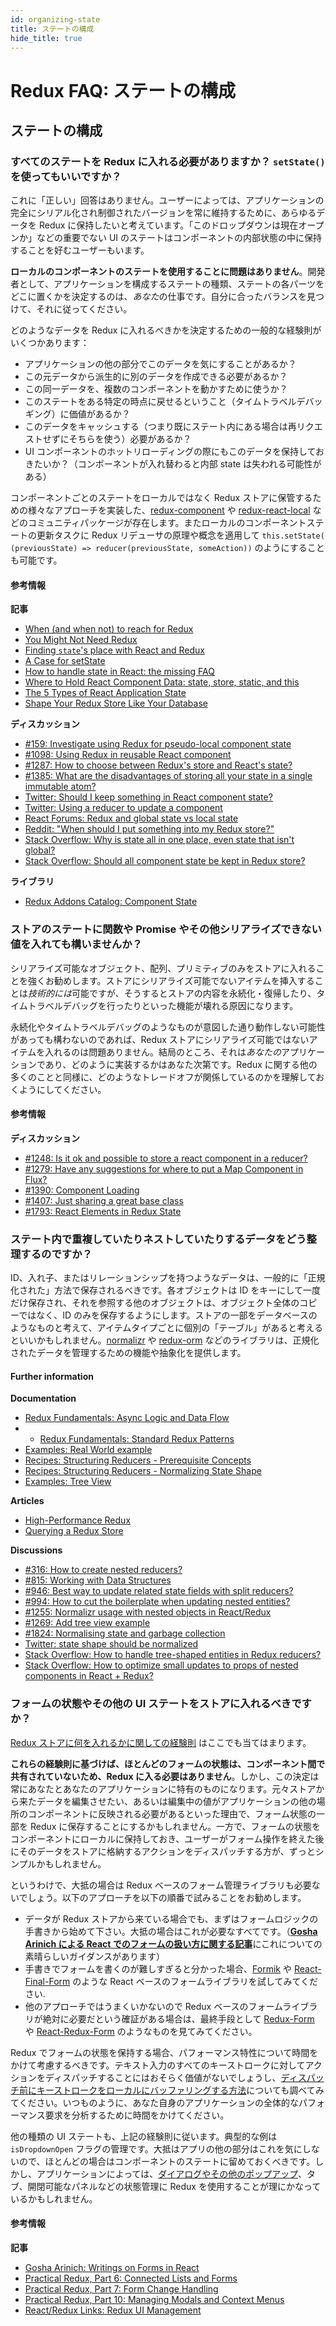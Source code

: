 ```yaml
---
id: organizing-state
title: ステートの構成
hide_title: true
---
```


# Redux FAQ: ステートの構成

<!--
## Table of Contents

- [Redux FAQ: Organizing State](#redux-faq-organizing-state)
  - [Table of Contents](#table-of-contents)
  - [Organizing State](#organizing-state)
    - [Do I have to put all my state into Redux? Should I ever use React's `setState()`?](#do-i-have-to-put-all-my-state-into-redux-should-i-ever-use-reacts-setstate)
      - [Further information](#further-information)
    - [Can I put functions, promises, or other non-serializable items in my store state?](#can-i-put-functions-promises-or-other-non-serializable-items-in-my-store-state)
      - [Further information](#further-information-1)
    - [How do I organize nested or duplicate data in my state?](#how-do-i-organize-nested-or-duplicate-data-in-my-state)
      - [Further information](#further-information-2)
    - [Should I put form state or other UI state in my store?](#should-i-put-form-state-or-other-ui-state-in-my-store)
      - [Further Information](#further-information-3)
-->

## ステートの構成

### すべてのステートを Redux に入れる必要がありますか？ `setState()` を使ってもいいですか？

これに「正しい」回答はありません。ユーザーによっては、アプリケーションの完全にシリアル化され制御されたバージョンを常に維持するために、あらゆるデータを Redux に保持したいと考えています。「このドロップダウンは現在オープンか」などの重要でない UI のステートはコンポーネントの内部状態の中に保持することを好むユーザーもいます。

**ローカルのコンポーネントのステートを使用することに問題はありません**。開発者として、アプリケーションを構成するステートの種類、ステートの各パーツをどこに置くかを決定するのは、*あなた*の仕事です。自分に合ったバランスを見つけて、それに従ってください。

どのようなデータを Redux に入れるべきかを決定するための一般的な経験則がいくつかあります：

- アプリケーションの他の部分でこのデータを気にすることがあるか？
- この元データから派生的に別のデータを作成できる必要があるか？
- この同一データを、複数のコンポーネントを動かすために使うか？
- このステートをある特定の時点に戻せるということ（タイムトラベルデバッギング）に価値があるか？
- このデータをキャッシュする（つまり既にステート内にある場合は再リクエストせずにそちらを使う）必要があるか？
- UI コンポーネントのホットリローディングの際にもこのデータを保持しておきたいか？（コンポーネントが入れ替わると内部 state は失われる可能性がある）

コンポーネントごとのステートをローカルではなく Redux ストアに保管するための様々なアプローチを実装した、[redux-component](https://github.com/tomchentw/redux-component) や [redux-react-local](https://github.com/threepointone/redux-react-local) などのコミュニティパッケージが存在します。またローカルのコンポーネントステートの更新タスクに Redux リデューサの原理や概念を適用して `this.setState( (previousState) => reducer(previousState, someAction))` のようにすることも可能です。

#### 参考情報

**記事**

- [When (and when not) to reach for Redux](https://changelog.com/posts/when-and-when-not-to-reach-for-redux)
- [You Might Not Need Redux](https://medium.com/@dan_abramov/you-might-not-need-redux-be46360cf367)
- [Finding `state`'s place with React and Redux](https://medium.com/@adamrackis/finding-state-s-place-with-react-and-redux-e9a586630172)
- [A Case for setState](https://medium.com/@zackargyle/a-case-for-setstate-1f1c47cd3f73)
- [How to handle state in React: the missing FAQ](https://medium.com/react-ecosystem/how-to-handle-state-in-react-6f2d3cd73a0c)
- [Where to Hold React Component Data: state, store, static, and this](https://medium.freecodecamp.com/where-do-i-belong-a-guide-to-saving-react-component-data-in-state-store-static-and-this-c49b335e2a00)
- [The 5 Types of React Application State](http://jamesknelson.com/5-types-react-application-state/)
- [Shape Your Redux Store Like Your Database](https://hackernoon.com/shape-your-redux-store-like-your-database-98faa4754fd5)

**ディスカッション**

- [#159: Investigate using Redux for pseudo-local component state](https://github.com/reduxjs/redux/issues/159)
- [#1098: Using Redux in reusable React component](https://github.com/reduxjs/redux/issues/1098)
- [#1287: How to choose between Redux's store and React's state?](https://github.com/reduxjs/redux/issues/1287)
- [#1385: What are the disadvantages of storing all your state in a single immutable atom?](https://github.com/reduxjs/redux/issues/1385)
- [Twitter: Should I keep something in React component state?](https://twitter.com/dan_abramov/status/749710501916139520)
- [Twitter: Using a reducer to update a component](https://twitter.com/dan_abramov/status/736310245945933824)
- [React Forums: Redux and global state vs local state](https://discuss.reactjs.org/t/redux-and-global-state-vs-local-state/4187)
- [Reddit: "When should I put something into my Redux store?"](https://www.reddit.com/r/reactjs/comments/4w04to/when_using_redux_should_all_asynchronous_actions/d63u4o8)
- [Stack Overflow: Why is state all in one place, even state that isn't global?](http://stackoverflow.com/questions/35664594/redux-why-is-state-all-in-one-place-even-state-that-isnt-global)
- [Stack Overflow: Should all component state be kept in Redux store?](http://stackoverflow.com/questions/35328056/react-redux-should-all-component-states-be-kept-in-redux-store)

**ライブラリ**

- [Redux Addons Catalog: Component State](https://github.com/markerikson/redux-ecosystem-links/blob/master/component-state.md)

### ストアのステートに関数や Promise やその他シリアライズできない値を入れても構いませんか？

シリアライズ可能なオブジェクト、配列、プリミティブのみをストアに入れることを強くお勧めします。ストアにシリアライズ可能でないアイテムを挿入することは*技術的には*可能ですが、そうするとストアの内容を永続化・復帰したり、タイムトラベルデバッグを行ったりといった機能が壊れる原因になります。

永続化やタイムトラベルデバッグのようなものが意図した通り動作しない可能性があっても構わないのであれば、Redux ストアにシリアライズ可能ではないアイテムを入れるのは問題ありません。結局のところ、それは*あなたの*アプリケーションであり、どのように実装するかはあなた次第です。Redux に関する他の多くのことと同様に、どのようなトレードオフが関係しているのかを理解しておくようにしてください。

#### 参考情報

**ディスカッション**

- [#1248: Is it ok and possible to store a react component in a reducer?](https://github.com/reduxjs/redux/issues/1248)
- [#1279: Have any suggestions for where to put a Map Component in Flux?](https://github.com/reduxjs/redux/issues/1279)
- [#1390: Component Loading](https://github.com/reduxjs/redux/issues/1390)
- [#1407: Just sharing a great base class](https://github.com/reduxjs/redux/issues/1407)
- [#1793: React Elements in Redux State](https://github.com/reduxjs/redux/issues/1793)

### ステート内で重複していたりネストしていたりするデータをどう整理するのですか？

ID、入れ子、またはリレーションシップを持つようなデータは、一般的に「正規化された」方法で保存されるべきです。各オブジェクトは ID をキーにして一度だけ保存され、それを参照する他のオブジェクトは、オブジェクト全体のコピーではなく、ID のみを保存するようにします。ストアの一部をデータベースのようなものと考えて、アイテムタイプごとに個別の「テーブル」があると考えるといいかもしれません。[normalizr](https://github.com/paularmstrong/normalizr) や [redux-orm](https://github.com/tommikaikkonen/redux-orm) などのライブラリは、正規化されたデータを管理するための機能や抽象化を提供します。

#### Further information

**Documentation**

- [Redux Fundamentals: Async Logic and Data Flow](../tutorials/fundamentals/part-6-async-logic.md)
- - [Redux Fundamentals: Standard Redux Patterns](../tutorials/fundamentals/part-7-standard-patterns.md)
- [Examples: Real World example](../introduction/Examples.md#real-world)
- [Recipes: Structuring Reducers - Prerequisite Concepts](../recipes/structuring-reducers/PrerequisiteConcepts.md#normalizing-data)
- [Recipes: Structuring Reducers - Normalizing State Shape](../recipes/structuring-reducers/NormalizingStateShape.md)
- [Examples: Tree View](https://github.com/reduxjs/redux/tree/master/examples/tree-view)

**Articles**

- [High-Performance Redux](http://somebody32.github.io/high-performance-redux/)
- [Querying a Redux Store](https://medium.com/@adamrackis/querying-a-redux-store-37db8c7f3b0f)

**Discussions**

- [#316: How to create nested reducers?](https://github.com/reduxjs/redux/issues/316)
- [#815: Working with Data Structures](https://github.com/reduxjs/redux/issues/815)
- [#946: Best way to update related state fields with split reducers?](https://github.com/reduxjs/redux/issues/946)
- [#994: How to cut the boilerplate when updating nested entities?](https://github.com/reduxjs/redux/issues/994)
- [#1255: Normalizr usage with nested objects in React/Redux](https://github.com/reduxjs/redux/issues/1255)
- [#1269: Add tree view example](https://github.com/reduxjs/redux/pull/1269)
- [#1824: Normalising state and garbage collection](https://github.com/reduxjs/redux/issues/1824#issuecomment-228585904)
- [Twitter: state shape should be normalized](https://twitter.com/dan_abramov/status/715507260244496384)
- [Stack Overflow: How to handle tree-shaped entities in Redux reducers?](http://stackoverflow.com/questions/32798193/how-to-handle-tree-shaped-entities-in-redux-reducers)
- [Stack Overflow: How to optimize small updates to props of nested components in React + Redux?](http://stackoverflow.com/questions/37264415/how-to-optimize-small-updates-to-props-of-nested-component-in-react-redux)

### フォームの状態やその他の UI ステートをストアに入れるべきですか？

[Redux ストアに何を入れるかに関しての経験則](#do-i-have-to-put-all-my-state-into-redux-should-i-ever-use-reacts-setstate) はここでも当てはまります。

**これらの経験則に基づけば、ほとんどのフォームの状態は、コンポーネント間で共有されていないため、Redux に入る必要はありません**。しかし、この決定は常にあなたとあなたのアプリケーションに特有のものになります。元々ストアから来たデータを編集させたい、あるいは編集中の値がアプリケーションの他の場所のコンポーネントに反映される必要があるといった理由で、フォーム状態の一部を Redux に保存することにするかもしれません。一方で、フォームの状態をコンポーネントにローカルに保持しておき、ユーザーがフォーム操作を終えた後にそのデータをストアに格納するアクションをディスパッチする方が、ずっとシンプルかもしれません。

というわけで、大抵の場合は Redux ベースのフォーム管理ライブラリも必要ないでしょう。以下のアプローチを以下の順番で試みることをお勧めします。

- データが Redux ストアから来ている場合でも、まずはフォームロジックの手書きから始めて下さい。大抵の場合はこれが必要なすべてです。（[**Gosha Arinich による React でのフォームの扱い方に関する記事**](https://goshakkk.name/on-forms-react/)にこれについての素晴らしいガイダンスがあります）
- 手書きでフォームを書くのが難しすぎると分かった場合、[Formik](https://github.com/jaredpalmer/formik) や [React-Final-Form](https://github.com/final-form/react-final-form) のような React ベースのフォームライブラリを試してみてください.
- 他のアプローチではうまくいかないので Redux ベースのフォームライブラリが絶対に必要だという確証がある場合は、最終手段として [Redux-Form](https://github.com/erikras/redux-form) や [React-Redux-Form](https://github.com/davidkpiano/react-redux-form) のようなものを見てみてください。

Redux でフォームの状態を保持する場合、パフォーマンス特性について時間をかけて考慮するべきです。テキスト入力のすべてのキーストロークに対してアクションをディスパッチすることにはおそらく価値がないでしょうし、[ディスパッチ前にキーストロークをローカルにバッファリングする方法](https://blog.isquaredsoftware.com/2017/01/practical-redux-part-7-forms-editing-reducers/)についても調べてみてください。いつものように、あなた自身のアプリケーションの全体的なパフォーマンス要求を分析するために時間をかけてください。

他の種類の UI ステートも、上記の経験則に従います。典型的な例は `isDropdownOpen` フラグの管理です。大抵はアプリの他の部分はこれを気にしないので、ほとんどの場合はコンポーネントのステートに留めておくべきです。しかし、アプリケーションによっては、[ダイアログやその他のポップアップ](https://blog.isquaredsoftware.com/2017/07/practical-redux-part-10-managing-modals/)、タブ、開閉可能なパネルなどの状態管理に Redux を使用することが理にかなっているかもしれません。

#### 参考情報

**記事**

- [Gosha Arinich: Writings on Forms in React](https://goshakkk.name/on-forms-react/)
- [Practical Redux, Part 6: Connected Lists and Forms](https://blog.isquaredsoftware.com/2017/01/practical-redux-part-6-connected-lists-forms-and-performance/)
- [Practical Redux, Part 7: Form Change Handling](https://blog.isquaredsoftware.com/2017/01/practical-redux-part-7-forms-editing-reducers/)
- [Practical Redux, Part 10: Managing Modals and Context Menus](https://blog.isquaredsoftware.com/2017/07/practical-redux-part-10-managing-modals/)
- [React/Redux Links: Redux UI Management](https://github.com/markerikson/react-redux-links/blob/master/redux-ui-management.md)
